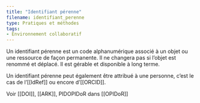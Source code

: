 ```yaml
---
title: "Identifiant pérenne"
filename: identifiant_perenne
type: Pratiques et méthodes
tags:
- Environnement collaboratif
---
```


Un identifiant pérenne est un code alphanumérique associé à un objet ou une ressource de façon permanente. Il ne changera pas si l’objet est renommé et déplacé. Il est gérable et disponible à long terme.

Un identifiant pérenne peut également être attribué à une personne, c’est le cas de l’[[IdRef]] ou encore d’[[ORCID]].

Voir [[DOI]], [[ARK]], PIDOPIDoR dans [[OPIDoR]]

